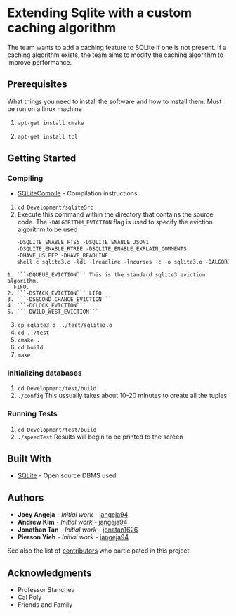 # Extending Sqlite with a custom caching algorithm

The team wants to  add a caching feature to SQLite if one is not present. If a
caching algorithm exists, the team aims to modify the caching algorithm to
improve performance.

## Prerequisites

What things you need to install the software and how to install them. Must be
run on a linux machine

1. ```apt-get install cmake```

2. ```apt-get install tcl```

## Getting Started


### Compiling
* [SQLiteCompile](https://www.sqlite.org/howtocompile.html) - Compilation
instructions

1. ```cd Development/sqliteSrc```
2. Execute this command within the directory that contains the source code. The ```-DALGORITHM_EVICTION``` flag is used to specify the eviction algorithm to be used
```gcc -Os -I. -DSQLITE_THREADSAFE=0 -DSQLITE_ENABLE_FTS4
   -DSQLITE_ENABLE_FTS5 -DSQLITE_ENABLE_JSON1
   -DSQLITE_ENABLE_RTREE -DSQLITE_ENABLE_EXPLAIN_COMMENTS
   -DHAVE_USLEEP -DHAVE_READLINE
   shell.c sqlite3.c -ldl -lreadline -lncurses -c -o sqlite3.o -DALGORITHM_EVICTION
   ```
    1. ```-DQUEUE_EVICTION``` This is the standard sqlite3 eviction algorithm,
      FIFO.
    2. ```-DSTACK_EVICTION``` LIFO
    3. ```-DSECOND_CHANCE_EVICTION```
    4. ```-DCLOCK_EVICTION```
    5. ```-DWILD_WEST_EVICTION```
3. ```cp sqlite3.o ../test/sqlite3.o```
4. ```cd ../test```
5. ```cmake .```
6. ```cd build```
7. ```make```

### Initializing databases
1. ```cd Development/test/build```
2. ```./config```
    This ussually takes about 10-20 minutes to create all the tuples

### Running Tests
1. ```cd Development/test/build```
2. ```./speedTest```
    Results will begin to be printed to the screen

## Built With

* [SQLite](https://www.sqlite.org) - Open source DBMS used

## Authors

* **Joey Angeja** - *Initial work* - [jangeja94](https://github.com/jangeja94)
* **Andrew Kim** - *Initial work* - [jangeja94](https://github.com/jangeja94)
* **Jonathan Tan** - *Initial work* - [jonatan1626](https://github.com/jonatan1626)
* **Pierson Yieh** - *Initial work* - [jangeja94](https://github.com/jangeja94)

See also the list of [contributors](https://github.com/jangeja94/SqliteCaching/contributors) who participated in this project.

## Acknowledgments

* Professor Stanchev
* Cal Poly
* Friends and Family
